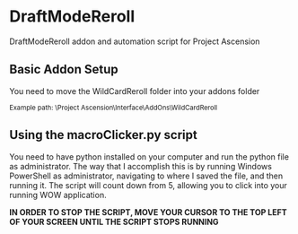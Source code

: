 # DraftModeReroll
DraftModeReroll addon and automation script for Project Ascension

## Basic Addon Setup
You need to move the WildCardReroll folder into your addons folder

<sub>Example path: \Project Ascension\Interface\AddOns\WildCardReroll</sub>

## Using the macroClicker.py script
You need to have python installed on your computer and run the python file as administrator. The way that I accomplish this is by running Windows PowerShell as administrator, navigating to where I saved the file, and then running it. The script will count down from 5, allowing you to click into your running WOW application.

**IN ORDER TO STOP THE SCRIPT, MOVE YOUR CURSOR TO THE TOP LEFT OF YOUR SCREEN UNTIL THE SCRIPT STOPS RUNNING**
